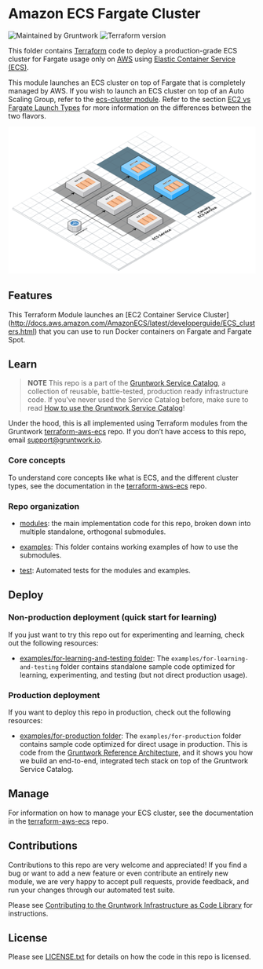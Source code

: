 # Amazon ECS Fargate Cluster

![Maintained by Gruntwork](https://img.shields.io/badge/maintained%20by-gruntwork.io-%235849a6.svg)
![Terraform version](https://img.shields.io/badge/tf-%3E%3D1.0.0-blue.svg)

This folder contains [Terraform](https://www.terraform.io) code to deploy a production-grade ECS cluster for Fargate usage
only on [AWS](https://aws.amazon.com) using
[Elastic
Container Service (ECS)](https://docs.aws.amazon.com/AmazonECS/latest/developerguide/Welcome.html).

This module launches an ECS cluster on top of Fargate that is completely managed by AWS. If you wish to launch an ECS
cluster on top of an Auto Scaling Group, refer to the [ecs-cluster module](../ecs-cluster). Refer to the section
[EC2 vs
Fargate Launch Types](https://github.com/gruntwork-io/terraform-aws-ecs/blob/master/core-concepts.md#ec2-vs-fargate-launch-types) for more information on the differences between the two flavors.

![ECS architecture](/_docs/ecs-architecture.png?raw=true)

## Features

This Terraform Module launches an \[EC2 Container Service
Cluster\](<http://docs.aws.amazon.com/AmazonECS/latest/developerguide/ECS_clusters.html>) that you can use to run
Docker containers on Fargate and Fargate Spot.

## Learn

> **NOTE**
This repo is a part of the [Gruntwork Service Catalog](https://github.com/gruntwork-io/terraform-aws-service-catalog/), a collection of
reusable, battle-tested, production ready infrastructure code. If you’ve never used the Service Catalog before, make
sure to read [How to use the Gruntwork
Service Catalog](https://docs.gruntwork.io/reference/services/intro/overview)!

Under the hood, this is all implemented using Terraform modules from the Gruntwork
[terraform-aws-ecs](https://github.com/gruntwork-io/terraform-aws-ecs) repo. If you don’t have access to this repo, email
<support@gruntwork.io>.

### Core concepts

To understand core concepts like what is ECS, and the different cluster types, see the documentation in the
[terraform-aws-ecs](https://github.com/gruntwork-io/terraform-aws-ecs) repo.

### Repo organization

- [modules](/modules): the main implementation code for this repo, broken down into multiple standalone, orthogonal submodules.

- [examples](/examples): This folder contains working examples of how to use the submodules.

- [test](/test): Automated tests for the modules and examples.

## Deploy

### Non-production deployment (quick start for learning)

If you just want to try this repo out for experimenting and learning, check out the following resources:

- [examples/for-learning-and-testing folder](/examples/for-learning-and-testing): The
`examples/for-learning-and-testing` folder contains standalone sample code optimized for learning, experimenting, and testing (but not direct production usage).

### Production deployment

If you want to deploy this repo in production, check out the following resources:

- [examples/for-production folder](/examples/for-production): The `examples/for-production` folder contains sample code optimized for direct usage in production. This is code from the [Gruntwork Reference Architecture](https://gruntwork.io/reference-architecture), and it shows you how we build an end-to-end, integrated tech stack on top of the Gruntwork Service Catalog.

## Manage

For information on how to manage your ECS cluster, see the documentation in the
[terraform-aws-ecs](https://github.com/gruntwork-io/terraform-aws-ecs) repo.

## Contributions

Contributions to this repo are very welcome and appreciated! If you find a bug or want to add a new feature or even contribute an entirely new module, we are very happy to accept pull requests, provide feedback, and run your changes through our automated test suite.

Please see [Contributing to the Gruntwork Infrastructure as Code Library](https://gruntwork.io/guides/foundations/how-to-use-gruntwork-infrastructure-as-code-library/#contributing-to-the-gruntwork-infrastructure-as-code-library) for instructions.

## License

Please see [LICENSE.txt](/LICENSE.txt) for details on how the code in this repo is licensed.
